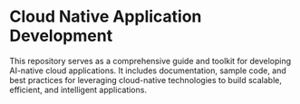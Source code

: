# Cloud Native Application Development 
This repository serves as a comprehensive guide and toolkit for developing AI-native cloud applications. 
It includes documentation, sample code, and best practices for leveraging cloud-native technologies to build scalable, efficient, and intelligent applications.
